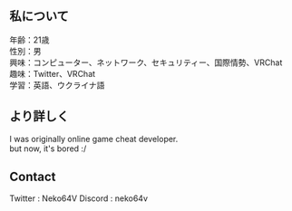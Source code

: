 ## 私について
年齢：21歳  
性別：男  
興味：コンピューター、ネットワーク、セキュリティー、国際情勢、VRChat  
趣味：Twitter、VRChat  
学習：英語、ウクライナ語

## より詳しく
I was originally online game cheat developer.  
but now, it's bored :/

## Contact
Twitter : Neko64V
Discord : neko64v
